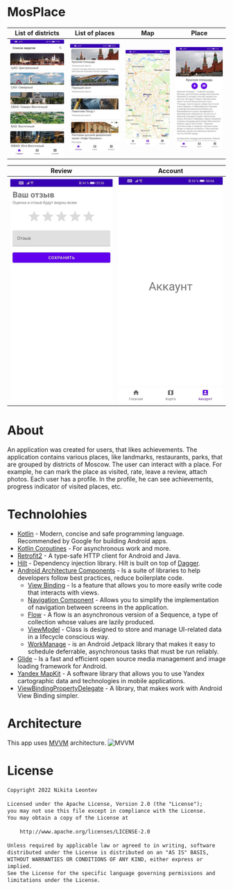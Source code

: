 # MosPlace
List of districts | List of places| Map | Place
--- | --- | --- | ---
![](./assets/List_of_districts.jpg) | ![](./assets/List_of_places.jpg) | ![](./assets/Map.jpg) | ![](./assets/Place.jpg) |

Review | Account
--- | ---
![](./assets/Review.jpg) | ![](./assets/Account.jpg) |

# About
An application was created for users, that likes achievements. The application contains various places, like landmarks, restaurants, parks, that are grouped by districts
of Moscow. The user can interact with a place. For example, he can mark the place as visited, rate, leave a review, attach photos. 
Each user has a profile. In the profile, he can see achievements, progress indicator of visited places, etc.

# Technolohies
* [Kotlin](https://kotlinlang.org/) - Modern, concise and safe programming language. Recommended by Google for building Android apps.
* [Kotlin Coroutines](https://kotlinlang.org/docs/coroutines-overview.html) - For asynchronous work and more.
* [Retrofit2](https://square.github.io/retrofit/) - A type-safe HTTP client for Android and Java.
* [Hilt](https://dagger.dev/hilt/) - Dependency injection library. Hilt is built on top of [Dagger](https://dagger.dev/dev-guide/).
* [Android Architecture Components](https://developer.android.com/topic/architecture) - Is a suite of libraries to help developers follow best practices, reduce boilerplate code.
  * [View Binding](https://developer.android.com/topic/libraries/view-binding) - Is a feature that allows you to more easily write code that interacts with views.
  * [Navigation Component](https://developer.android.com/guide/navigation) - Allows you to simplify the implementation of navigation between screens in the application.
  * [Flow](https://kotlinlang.org/docs/flow.html) - A flow is an asynchronous version of a Sequence, a type of collection whose values are lazily produced.
  * [ViewModel](https://developer.android.com/topic/libraries/architecture/viewmodel) - Class is designed to store and manage UI-related data in a lifecycle conscious way.
  * [WorkManage](https://developer.android.com/topic/libraries/architecture/workmanager) - is an Android Jetpack library that makes it easy to schedule deferrable, asynchronous tasks that must be run reliably.
* [Glide](https://github.com/bumptech/glide) - Is a fast and efficient open source media management and image loading framework for Android.
* [Yandex MapKit](https://yandex.ru/dev/maps/mapkit/?from=mapsapi) - A software library that allows you to use Yandex cartographic data and technologies in mobile applications.
* [ViewBindingPropertyDelegate](https://github.com/androidbroadcast/ViewBindingPropertyDelegate) - A library, that makes work with Android View Binding simpler.

# Architecture
This app uses [MVVM](https://developer.android.com/jetpack/guide#recommended-app-arch) architecture.
![MVVM](https://miro.medium.com/max/960/0*-ZJZfLhup-7rg0cy.png)

# License
```
Copyright 2022 Nikita Leontev 

Licensed under the Apache License, Version 2.0 (the "License");
you may not use this file except in compliance with the License.
You may obtain a copy of the License at

    http://www.apache.org/licenses/LICENSE-2.0

Unless required by applicable law or agreed to in writing, software
distributed under the License is distributed on an "AS IS" BASIS,
WITHOUT WARRANTIES OR CONDITIONS OF ANY KIND, either express or implied.
See the License for the specific language governing permissions and
limitations under the License.
```
